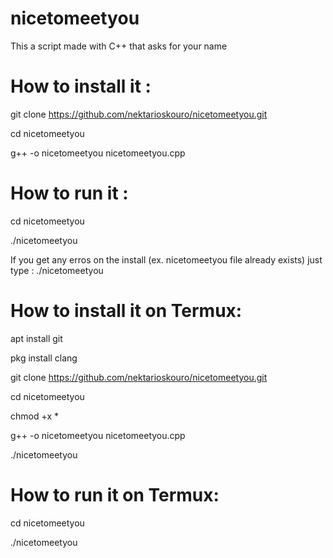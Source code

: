 # nicetomeetyou
This a script made with C++ that asks for your name

# How to install it :
git clone https://github.com/nektarioskouro/nicetomeetyou.git

cd nicetomeetyou

g++ -o nicetomeetyou nicetomeetyou.cpp

# How to run it :

cd nicetomeetyou

./nicetomeetyou

If you get any erros on the install (ex. nicetomeetyou file already exists) just type : ./nicetomeetyou

# How to install it on Termux:
apt install git

pkg install clang

git clone https://github.com/nektarioskouro/nicetomeetyou.git

cd nicetomeetyou

chmod +x *

g++ -o nicetomeetyou nicetomeetyou.cpp

./nicetomeetyou

# How to run it on Termux:

cd nicetomeetyou

./nicetomeetyou
